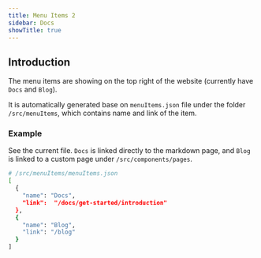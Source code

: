 ```yaml
---
title: Menu Items 2
sidebar: Docs
showTitle: true
---
```

## Introduction

The menu items are showing on the top right of the website (currently have `Docs` and `Blog`).

It is automatically generated base on `menuItems.json` file under the folder `/src/menuItems`, which contains name and link of the item.

### Example

See the current file. `Docs` is linked directly to the markdown page, and `Blog` is linked to a custom page under `/src/components/pages`.

```sh
# /src/menuItems/menuItems.json
[
  {
    "name": "Docs",
    "link":  "/docs/get-started/introduction"
  },
  {
    "name": "Blog",
    "link": "/blog"
  }
]
```
